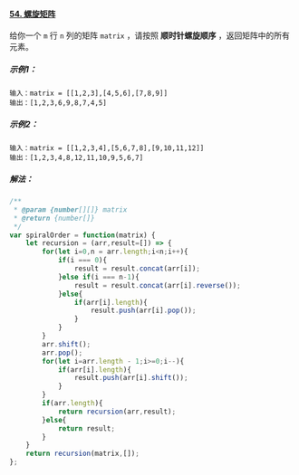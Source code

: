 #### [54. 螺旋矩阵](https://leetcode-cn.com/problems/spiral-matrix/)

给你一个 `m` 行 `n` 列的矩阵 `matrix` ，请按照 **顺时针螺旋顺序** ，返回矩阵中的所有元素。

##### 示例1：

```
输入：matrix = [[1,2,3],[4,5,6],[7,8,9]]
输出：[1,2,3,6,9,8,7,4,5]
```

##### 示例2：

```
输入：matrix = [[1,2,3,4],[5,6,7,8],[9,10,11,12]]
输出：[1,2,3,4,8,12,11,10,9,5,6,7]
```

##### 解法：

```javascript
/**
 * @param {number[][]} matrix
 * @return {number[]}
 */
var spiralOrder = function(matrix) {
    let recursion = (arr,result=[]) => {
        for(let i=0,n = arr.length;i<n;i++){
            if(i === 0){
                result = result.concat(arr[i]);
            }else if(i === n-1){
                result = result.concat(arr[i].reverse());
            }else{
                if(arr[i].length){
                    result.push(arr[i].pop());
                }
            }
        }
        arr.shift();
        arr.pop();
        for(let i=arr.length - 1;i>=0;i--){
            if(arr[i].length){
                result.push(arr[i].shift());
            }
        }
        if(arr.length){
            return recursion(arr,result);
        }else{
            return result;
        }
    }
    return recursion(matrix,[]);
};
```



